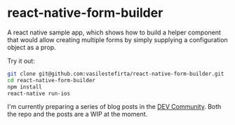 # react-native-form-builder

A react native sample app, which shows how to build a helper component that would allow creating multiple forms by simply supplying a configuration object as a prop.

Try it out:
```bash
git clone git@github.com:vasilestefirta/react-native-form-builder.git
cd react-native-form-builder
npm install
react-native run-ios
```
I'm currently preparing a series of blog posts in the [DEV Community](https://dev.to). Both the repo and the posts are a WIP at the moment.
